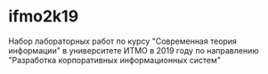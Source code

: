 # ifmo2k19
Набор лабораторных работ по курсу "Современная теория информации" 
в университете ИТМО в 2019 году по направлению 
"Разработка корпоративных информационных систем"
